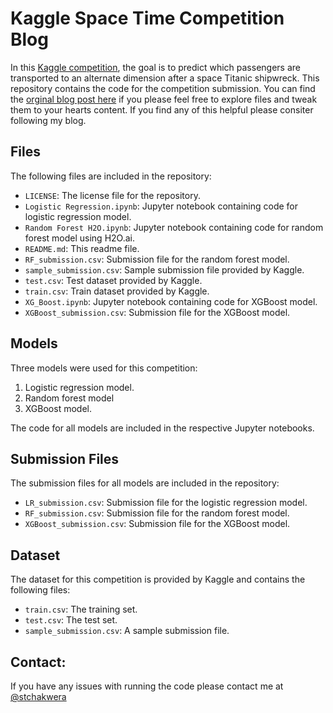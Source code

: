 # Kaggle Space Time Competition Blog

In this [Kaggle competition](https://www.kaggle.com/competitions/spaceship-titanic/overview), the goal is to predict which passengers are transported to an alternate dimension after a space Titanic shipwreck. This repository contains the code for the competition submission. You can find the [orginal blog post here](https://medium.com/@stchakwera) if you please feel free to explore files and tweak them to your hearts content. If you find any of this helpful please consiter following my blog. 

## Files

The following files are included in the repository:

- `LICENSE`: The license file for the repository.
- `Logistic Regression.ipynb`: Jupyter notebook containing code for logistic regression model.
- `Random Forest H2O.ipynb`: Jupyter notebook containing code for random forest model using H2O.ai.
- `README.md`: This readme file.
- `RF_submission.csv`: Submission file for the random forest model.
- `sample_submission.csv`: Sample submission file provided by Kaggle.
- `test.csv`: Test dataset provided by Kaggle.
- `train.csv`: Train dataset provided by Kaggle.
- `XG_Boost.ipynb`: Jupyter notebook containing code for XGBoost model.
- `XGBoost_submission.csv`: Submission file for the XGBoost model.

## Models

Three models were used for this competition:

1. Logistic regression model.
2. Random forest model
3. XGBoost model.

The code for all models are included in the respective Jupyter notebooks.

## Submission Files

The submission files for all models are included in the repository:

- `LR_submission.csv`: Submission file for the logistic regression model.
- `RF_submission.csv`: Submission file for the random forest model.
- `XGBoost_submission.csv`: Submission file for the XGBoost model.

## Dataset

The dataset for this competition is provided by Kaggle and contains the following files:

- `train.csv`: The training set.
- `test.csv`: The test set.
- `sample_submission.csv`: A sample submission file.

## Contact:
If you have any issues with running the code please contact me at [@stchakwera](https://medium.com/@stchakwera)
